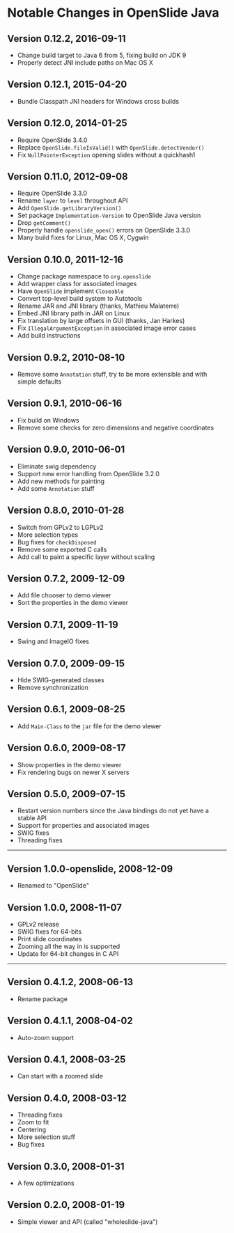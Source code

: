 # Notable Changes in OpenSlide Java

## Version 0.12.2, 2016-09-11

* Change build target to Java 6 from 5, fixing build on JDK 9
* Properly detect JNI include paths on Mac OS X


## Version 0.12.1, 2015-04-20

* Bundle Classpath JNI headers for Windows cross builds


## Version 0.12.0, 2014-01-25

* Require OpenSlide 3.4.0
* Replace `OpenSlide.fileIsValid()` with `OpenSlide.detectVendor()`
* Fix `NullPointerException` opening slides without a quickhash1


## Version 0.11.0, 2012-09-08

* Require OpenSlide 3.3.0
* Rename `layer` to `level` throughout API
* Add `OpenSlide.getLibraryVersion()`
* Set package `Implementation-Version` to OpenSlide Java version
* Drop `getComment()`
* Properly handle `openslide_open()` errors on OpenSlide 3.3.0
* Many build fixes for Linux, Mac OS X, Cygwin


## Version 0.10.0, 2011-12-16

* Change package namespace to `org.openslide`
* Add wrapper class for associated images
* Have `OpenSlide` implement `Closeable`
* Convert top-level build system to Autotools
* Rename JAR and JNI library (thanks, Mathieu Malaterre)
* Embed JNI library path in JAR on Linux
* Fix translation by large offsets in GUI (thanks, Jan Harkes)
* Fix `IllegalArgumentException` in associated image error cases
* Add build instructions


## Version 0.9.2, 2010-08-10

* Remove some `Annotation` stuff, try to be more extensible and with simple
  defaults


## Version 0.9.1, 2010-06-16

* Fix build on Windows
* Remove some checks for zero dimensions and negative coordinates


## Version 0.9.0, 2010-06-01

* Eliminate swig dependency
* Support new error handling from OpenSlide 3.2.0
* Add new methods for painting
* Add some `Annotation` stuff


## Version 0.8.0, 2010-01-28

* Switch from GPLv2 to LGPLv2
* More selection types
* Bug fixes for `checkDisposed`
* Remove some exported C calls
* Add call to paint a specific layer without scaling


## Version 0.7.2, 2009-12-09

* Add file chooser to demo viewer
* Sort the properties in the demo viewer


## Version 0.7.1, 2009-11-19

* Swing and ImageIO fixes


## Version 0.7.0, 2009-09-15

* Hide SWIG-generated classes
* Remove synchronization


## Version 0.6.1, 2009-08-25

* Add `Main-Class` to the `jar` file for the demo viewer


## Version 0.6.0, 2009-08-17

* Show properties in the demo viewer
* Fix rendering bugs on newer X servers


## Version 0.5.0, 2009-07-15

* Restart version numbers since the Java bindings do not yet have a stable
  API
* Support for properties and associated images
* SWIG fixes
* Threading fixes

---

## Version 1.0.0-openslide, 2008-12-09

* Renamed to "OpenSlide"

## Version 1.0.0, 2008-11-07

* GPLv2 release
* SWIG fixes for 64-bits
* Print slide coordinates
* Zooming all the way in is supported
* Update for 64-bit changes in C API

---

## Version 0.4.1.2, 2008-06-13

* Rename package


## Version 0.4.1.1, 2008-04-02

* Auto-zoom support


## Version 0.4.1, 2008-03-25

* Can start with a zoomed slide


## Version 0.4.0, 2008-03-12

* Threading fixes
* Zoom to fit
* Centering
* More selection stuff
* Bug fixes


## Version 0.3.0, 2008-01-31

* A few optimizations


## Version 0.2.0, 2008-01-19

* Simple viewer and API (called "wholeslide-java")
